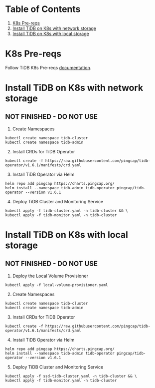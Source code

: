 # Table of Contents
1. [K8s Pre-reqs](#k8s-pre-reqs)
2. [Install TiDB on K8s with network storage](#Install-TiDB-on-K8s-with-network-storage)
3. [Install TiDB on K8s with local storage](#Install-TiDB-on-K8s-with-local-storage)


# K8s Pre-reqs

Follow TiDB K8s Pre-reqs [documentation](https://docs.pingcap.com/tidb-in-kubernetes/stable/deploy-on-aws-eks/#prerequisites](https://docs.pingcap.com/tidb-in-kubernetes/stable/prerequisites/)).

# Install TiDB on K8s with network storage
## NOT FINISHED - DO NOT USE
1. Create Namespaces

```
kubectl create namespace tidb-cluster
kubectl create namespace tidb-admin
```

2. Install CRDs for TiDB Operator

```
kubectl create -f https://raw.githubusercontent.com/pingcap/tidb-operator/v1.6.1/manifests/crd.yaml
```

3. Install TiDB Operator via Helm

```
helm repo add pingcap https://charts.pingcap.org/
helm install --namespace tidb-admin tidb-operator pingcap/tidb-operator --version v1.6.1
```

4. Deploy TiDB Cluster and Monitoring Service

```
kubectl apply -f tidb-cluster.yaml -n tidb-cluster && \
kubectl apply -f tidb-monitor.yaml -n tidb-cluster
```
# Install TiDB on K8s with local storage
## NOT FINISHED - DO NOT USE
1. Deploy the Local Volume Provisioner

```
kubectl apply -f local-volume-provisioner.yaml
```

2. Create Namespaces

```
kubectl create namespace tidb-cluster
kubectl create namespace tidb-admin
```

3. Install CRDs for TiDB Operator

```
kubectl create -f https://raw.githubusercontent.com/pingcap/tidb-operator/v1.6.1/manifests/crd.yaml
```

4. Install TiDB Operator via Helm

```
helm repo add pingcap https://charts.pingcap.org/
helm install --namespace tidb-admin tidb-operator pingcap/tidb-operator --version v1.6.1
```

5. Deploy TiDB Cluster and Monitoring Service

```
kubectl apply -f ssd-tidb-cluster.yaml -n tidb-cluster && \
kubectl apply -f tidb-monitor.yaml -n tidb-cluster
```
